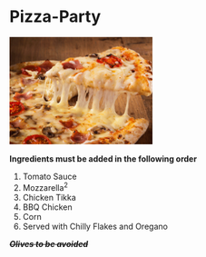# Pizza-Party


<img src="https://github.com/adhirath-balan/Pizza-Party/blob/main/images/Pizza.jpg" width=50% height=50%>

**Ingredients must be added in the following order**
1. Tomato Sauce
2. Mozzarella<sup>2</sup>
3. Chicken Tikka
4. BBQ Chicken
5. Corn
6. Served with Chilly Flakes and Oregano

~~***Olives to be avoided***~~

